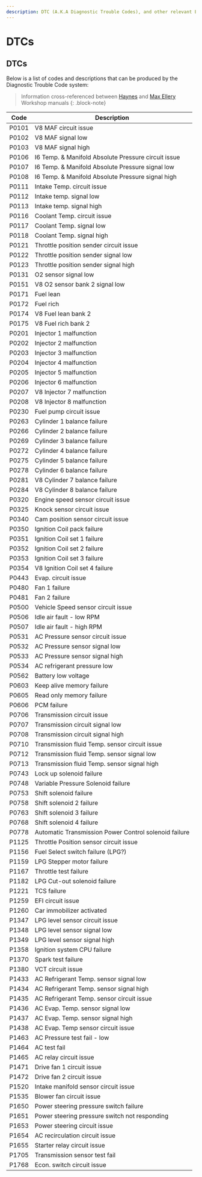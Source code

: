 ```yaml
---
description: DTC (A.K.A Diagnostic Trouble Codes), and other relevant ECU/PCM Information
---
```


# DTCs

## DTCs
Below is a list of codes and descriptions that can be produced by the Diagnostic Trouble Code system:

> Information cross-referenced between [Haynes](../../Credits.md#sources) and [Max Ellery](../../Credits.md#sources) Workshop manuals
{: .block-note}

| Code | Description |
| --- | --- |
| P0101 | V8 MAF circuit issue |
| P0102 | V8 MAF signal low |
| P0103 | V8 MAF signal high |
| P0106 | I6 Temp. & Manifold Absolute Pressure circuit issue |
| P0107 | I6 Temp. & Manifold Absolute Pressure signal low |
| P0108 | I6 Temp. & Manifold Absolute Pressure signal high |
| P0111 | Intake Temp. circuit issue |
| P0112 | Intake temp. signal low |
| P0113 | Intake temp. signal high |
| P0116 | Coolant Temp. circuit issue |
| P0117 | Coolant Temp. signal low |
| P0118 | Coolant Temp. signal high |
| P0121 | Throttle position sender circuit issue |
| P0122 | Throttle position sender signal low |
| P0123 | Throttle position sender signal high |
| P0131 | O2 sensor signal low |
| P0151 | V8 O2 sensor bank 2 signal low |
| P0171 | Fuel lean |
| P0172 | Fuel rich |
| P0174 | V8 Fuel lean bank 2 |
| P0175 | V8 Fuel rich bank 2 |
| P0201 | Injector 1 malfunction |
| P0202 | Injector 2 malfunction |
| P0203 | Injector 3 malfunction |
| P0204 | Injector 4 malfunction |
| P0205 | Injector 5 malfunction |
| P0206 | Injector 6 malfunction |
| P0207 | V8 Injector 7 malfunction |
| P0208 | V8 Injector 8 malfunction |
| P0230 | Fuel pump circuit issue |
| P0263 | Cylinder 1 balance failure |
| P0266 | Cylinder 2 balance failure |
| P0269 | Cylinder 3 balance failure |
| P0272 | Cylinder 4 balance failure |
| P0275 | Cylinder 5 balance failure |
| P0278 | Cylinder 6 balance failure |
| P0281 | V8 Cylinder 7 balance failure |
| P0284 | V8 Cylinder 8 balance failure |
| P0320 | Engine speed sensor circuit issue |
| P0325 | Knock sensor circuit issue |
| P0340 | Cam position sensor circuit issue |
| P0350 | Ignition Coil pack failure |
| P0351 | Ignition Coil set 1 failure |
| P0352 | Ignition Coil set 2 failure |
| P0353 | Ignition Coil set 3 failure |
| P0354 | V8 Ignition Coil set 4 failure |
| P0443 | Evap. circuit issue |
| P0480 | Fan 1 failure |
| P0481 | Fan 2 failure |
| P0500 | Vehicle Speed sensor circuit issue |
| P0506 | Idle air fault - low RPM |
| P0507 | Idle air fault - high RPM |
| P0531 | AC Pressure sensor circuit issue |
| P0532 | AC Pressure sensor signal low |
| P0533 | AC Pressure sensor signal high |
| P0534 | AC refrigerant pressure low |
| P0562 | Battery low voltage |
| P0603 | Keep alive memory failure |
| P0605 | Read only memory failure |
| P0606 | PCM failure |
| P0706 | Transmission circuit issue |
| P0707 | Transmission circuit signal low |
| P0708 | Transmission circuit signal high |
| P0710 | Transmission fluid Temp. sensor circuit issue |
| P0712 | Transmission fluid Temp. sensor signal low |
| P0713 | Transmission fluid Temp. sensor signal high |
| P0743 | Lock up solenoid failure |
| P0748 | Variable Pressure Solenoid failure |
| P0753 | Shift solenoid failure |
| P0758 | Shift solenoid 2 failure |
| P0763 | Shift solenoid 3 failure |
| P0768 | Shift solenoid 4 failure |
| P0778 | Automatic Transmission Power Control solenoid failure |
| P1125 | Throttle Position sensor circuit issue |
| P1156 | Fuel Select switch failure (LPG?) |
| P1159 | LPG Stepper motor failure |
| P1167 | Throttle test failure |
| P1182 | LPG Cut-out solenoid failure |
| P1221 | TCS failure |
| P1259 | EFI circuit issue |
| P1260 | Car immobilizer activated |
| P1347 | LPG level sensor circuit issue |
| P1348 | LPG level sensor signal low |
| P1349 | LPG level sensor signal high |
| P1358 | Ignition system CPU failure |
| P1370 | Spark test failure |
| P1380 | VCT circuit issue |
| P1433 | AC Refrigerant Temp. sensor signal low |
| P1434 | AC Refrigerant Temp. sensor signal high |
| P1435 | AC Refrigerant Temp. sensor circuit issue |
| P1436 | AC Evap. Temp. sensor signal low |
| P1437 | AC Evap. Temp. sensor signal high |
| P1438 | AC Evap. Temp sensor circuit issue |
| P1463 | AC Pressure test fail - low |
| P1464 | AC test fail |
| P1465 | AC relay circuit issue |
| P1471 | Drive fan 1 circuit issue |
| P1472 | Drive fan 2 circuit issue |
| P1520 | Intake manifold sensor circuit issue |
| P1535 | Blower fan circuit issue |
| P1650 | Power steering pressure switch failure |
| P1651 | Power steering pressure switch not responding |
| P1653 | Power steering circuit issue |
| P1654 | AC recirculation circuit issue |
| P1655 | Starter relay circuit issue |
| P1705 | Transmission sensor test fail |
| P1768 | Econ. switch circuit issue |